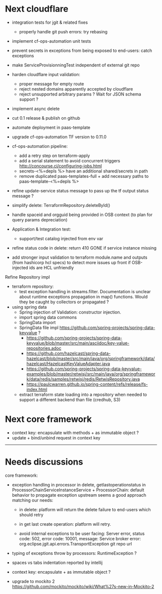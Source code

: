 
# Next cloudflare

- integration tests for jgit & related fixes 
    - properly handle git push errors: try rebasing

- implement cf-ops-automation unit tests 
- prevent secrets in exceptions from being exposed to end-users: catch exceptions  

    
- make ServiceProvisionningTest independent of external git repo

- harden cloudflare input validation: 
  - proper message for empty route
  - reject nested domains apparently accepted by cloudflare
  - reject unsupported arbitrary params ? Wait for JSON schema support ?

- implement async delete

- cut 0.1 release & publish on github
- automate deployment in paas-template 

- upgrade cf-ops-automation TF version to 0.11.0
 
- cf-ops-automation pipeline: 
   - add a retry step on terraform-apply
   - add a serial statement to avoid concurrent triggers http://concourse.ci/configuring-jobs.html
   - secrets-<%=depls %> have an additional shared/secrets in path
   - remove duplicated paas-templates-full + add necessary paths to paas-template-<%=depls %>

- refine update-service status message to pass up the tf output status message ?


- simplify delete: TerraformRepository.deleteById()

- handle spaceid and orgguid being provided in OSB context (to plan for query params depreciation)

- Application & Integration test:
   - support/test catalog injected from env var

- refine status code in delete: return 410 GONE if service instance missing



- add stronger input validation to terraform module.name and outputs (from hashicorp hcl specs) to detect more issues up front if OSB-injected ids are HCL unfriendly   


Refine Repository impl
- terraform repository: 
   - test exception handling in streams.filter. Documentation is unclear about runtime exceptions 
   propagation in map() functions. Would they be caught by collectors or propagated ? 
- using spring data
    - Spring injection of Validation: constructor injection.
    - import spring data commons
    - SpringData import
    - SpringData file impl https://github.com/spring-projects/spring-data-keyvalue ?
        - https://github.com/spring-projects/spring-data-keyvalue/blob/master/src/main/asciidoc/key-value-repositories.adoc
        - https://github.com/hazelcast/spring-data-hazelcast/blob/master/src/main/java/org/springframework/data/hazelcast/HazelcastKeyValueAdapter.java
        - https://github.com/spring-projects/spring-data-keyvalue-examples/blob/master/retwisj/src/main/java/org/springframework/data/redis/samples/retwisj/redis/RetwisRepository.java
        - https://paulcwarren.github.io/spring-content/refs/release/fs-index.html
    - extract terraform state loading into a repository when needed to support a different backend than file (credhub, S3)




# Next core framework


- context key: encapsulate with methods + as immutable object ?
- update + bind/unbind request in context key
 
 
---------------
# Needs discussions


core framework:
- exception handling in processor in delete, getlastoperationstatus in ProcessorChainServiceInstanceService + ProcessorChain:
   default behavior to propagate exception upstream seems a good approach matching our needs: 
   - in delete: platform will return the delete failure to end-users which should retry
   - in get last create operation: platform will retry.
   
  - avoid internal exceptions to be user facing:
    Server error, status code: 502, error code: 10001, message: Service broker error: org.eclipse.jgit.api.errors.TransportException git repo url


- typing of exceptions throw by processors: RuntimeException ?
- spaces vs tabs indentation reported by intellij
- context key: encapsulate + as immutable object ?
- upgrade to mockito 2 https://github.com/mockito/mockito/wiki/What%27s-new-in-Mockito-2 


